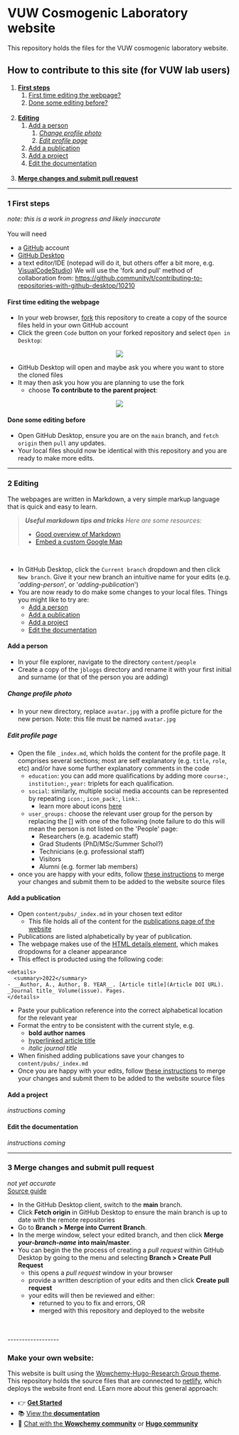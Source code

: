 # VUW Cosmogenic Laboratory website
This repository holds the files for the VUW cosmogenic laboratory website.



## How to contribute to this site (for VUW lab users) 
 
1. [**First steps**](#1-first-steps)
    1. [First time editing the webpage?](#first-time-editing-the-webpage)
    2. [Done some editing before?](#done-some-editing-before)
    <br>
2. [**Editing**](#2-editing)
    1. [Add a person](#add-a-person)
        1. [*Change profile photo*](#change-profile-photo)
        2. [*Edit profile page*](#edit-profile-page)
    3. [Add a publication](#add-a-publication)
    4. [Add a project](#add-a-project)
    5. [Edit the documentation](#edit-the-documentation)
    <br>
3. [**Merge changes and submit pull request**](#3-merge-changes-and-submit-pull-request)
-------------

### 1 First steps
_note: this is a work in progress and likely inaccurate_<br>
<br>
You will need
- a [GitHub](https://github.com/) account
- [GitHub Desktop](https://desktop.github.com/)
- a text editor/IDE (notepad will do it, but others offer a bit more, e.g. [VisualCodeStudio](https://code.visualstudio.com/))
We will use the 'fork and pull' method of collaboration from: https://github.community/t/contributing-to-repositories-with-github-desktop/10210

#### First time editing the webpage

- In your web browser, [fork](https://docs.github.com/en/get-started/quickstart/fork-a-repo) this repository to create a copy of the source files held in your own GitHub account
- Click the green `Code` button on your forked repository and select `Open in Desktop`: <br>
<p align="center">
  <img src="/assets/media/readme-images/open-with-github-desktop.png" />
</p>

- GitHub Desktop will open and maybe ask you where you want to store the cloned files
- It may then ask you how you are planning to use the fork
  - choose **To contribute to the parent project**: <br>

<p align="center">
  <img src="/assets/media/readme-images/how-are-you-planning-to-use-this-fork.png" />
</p>


#### Done some editing before

- Open GitHub Desktop, ensure you are on the `main` branch, and `fetch origin` then `pull` any updates.
- Your local files should now be identical with this repository and you are ready to make more edits.

-------------
### 2 Editing
The webpages are written in Markdown, a very simple markup language that is quick and easy to learn. <br>
   > ***Useful markdown tips and tricks***
   > *Here are some resources:*
   > - [Good overview of Markdown](https://www.markdownguide.org/)
   > - [Embed a custom Google Map](https://tribulant.com/blog/wordpress/easy-embedding-a-google-map-with-multiple-markers-to-your-site/)
<br>

- In GitHub Desktop, click the `Current branch` dropdown and then click `New branch`. Give it your new branch an intuitive name for your edits (e.g. '*adding-person*', or '*adding-publication*')
- You are now ready to do make some changes to your local files. Things you might like to try are:
  - [Add a person](#add-a-person)
  - [Add a publication](#add-a-publication)
  - [Add a project](#add-a-project)
  - [Edit the documentation](#edit-the-documentation)




#### Add a person

- In your file explorer, navigate to the directory `content/people`
- Create a copy of the `jbloggs` directory and rename it with your first initial and surname (or that of the person you are adding)


##### Change profile photo

- In your new directory, replace `avatar.jpg` with a profile picture for the new person. Note: this file must be named `avatar.jpg`

##### Edit profile page

- Open the file `_index.md`, which holds the content for the profile page. It comprises several sections; most are self explanatory (e.g. `title`, `role`, etc) and/or have some further explanatory comments in the code
  -  `education`: you can add more qualifications by adding more `course:`, `institution:`, `year:` triplets for each qualification.
  -  `social`: similarly, multiple social media accounts can be represented by repeating `icon:`, `icon_pack:`, `link:`.
     -  learn more about icons [here](https://wowchemy.com/docs/getting-started/page-builder/#icons)
  - `user_groups:` choose the relevant user group for the person by replacing the [] with one of the following (note failure to do this will mean the person is not listed on the 'People' page:
    - Researchers (e.g. academic staff)
    - Grad Students (PhD/MSc/Summer Schol?)
    - Technicians (e.g. professional staff)
    - Visitors
    - Alumni (e.g. former lab members)
- once you are happy with your edits, follow [these instructions](#merge-changes-and-submit-pull-request) to merge your changes and submit them to be added to the website source files


#### Add a publication

- Open `content/pubs/_index.md` in your chosen text editor
  - This file holds all of the content for the [publications page of the website](https://sad-jennings-c7dd2d.netlify.app/pubs/)
- Publications are listed alphabetically by year of publication.
- The webpage makes use of the [HTML details element](https://gist.github.com/scmx/eca72d44afee0113ceb0349dd54a84a2), which makes dropdowns for a cleaner appearance 
- This effect is producted using the following code:

```
<details>
  <summary>2022</summary>
- __Author, A., Author, B. YEAR__. [Article title](Article DOI URL). _Journal title_ Volume(issue). Pages. 
</details>
```

- Paste your publication reference into the correct alphabetical location for the relevant year
- Format the entry to be consistent with the current style, e.g.
  - __bold author names__
  - [hyperlinked article title](https://www.doi.org/)
  - _italic journal title_
- When finished adding publications save your changes to `content/pubs/_index.md`
- Once you are happy with your edits, follow [these instructions](#merge-changes-and-submit-pull-request) to merge your changes and submit them to be added to the website source files



#### Add a project

_instructions coming_

#### Edit the documentation

_instructions coming_


-------------
### 3 Merge changes and submit pull request
*not yet accurate* <br>
[Source guide](https://github.community/t/contributing-to-repositories-with-github-desktop/10210)

- In the GitHub Desktop client, switch to the **main** branch.
- Click **Fetch origin** in GitHub Desktop to ensure the main branch is up to date with the remote repositories
- Go to **Branch > Merge into Current Branch**.
- In the merge window, select your edited branch, and then click **Merge *your-branch-name* into main/master**.
- You can begin the the process of creating a *pull request* within GitHub Desktop by going to the menu and selecting **Branch > Create Pull Request**
  - this opens a *pull request* window in your browser
  - provide a written description of your edits and then click **Create pull request**
  - your edits will then be reviewed and either:
    - returned to you to fix and errors, OR
    - merged with this repository and deployed to the website 

<br>
<br>
------------------

### Make your own website:
This website is built using the [Wowchemy-Hugo-Research Group theme](https://github.com/wowchemy/starter-hugo-research-group). This repository holds the source files that are connected to [netlify](https://www.netlify.com/), which deploys the website front end. LEarn more about this general approach:
- 👉 [**Get Started**](https://wowchemy.com/hugo-themes/)
- 📚 [View the **documentation**](https://wowchemy.com/docs/)
- 💬 [Chat with the **Wowchemy community**](https://discord.gg/z8wNYzb) or [**Hugo community**](https://discourse.gohugo.io)
